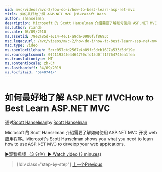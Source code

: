 ```yaml
---
uid: mvc/videos/mvc-2/how-do-i/how-to-best-learn-asp-net-mvc
title: 如何最好地了解 ASP.NET MVC |Microsoft Docs
author: shanselman
description: Microsoft 的 Scott Hanselman 介绍需要了解如何使用 ASP.NET MVC 开发 web 应用程序。
ms.author: riande
ms.date: 03/09/2010
ms.assetid: 79e2a85d-e214-4e31-a9da-0980f5f86935
msc.legacyurl: /mvc/videos/mvc-2/how-do-i/how-to-best-learn-asp-net-mvc
msc.type: video
ms.openlocfilehash: 5ccc057cfd2567e4b89fc8dcb1697a533b5df19e
ms.sourcegitcommit: 0f1119340e4464720cfd16d0ff15764746ea1fea
ms.translationtype: MT
ms.contentlocale: zh-CN
ms.lasthandoff: 04/09/2019
ms.locfileid: "59407414"
---
```

# <a name="how-to-best-learn-aspnet-mvc"></a><span data-ttu-id="ec864-103">如何最好地了解 ASP.NET MVC</span><span class="sxs-lookup"><span data-stu-id="ec864-103">How to Best Learn ASP.NET MVC</span></span>

<span data-ttu-id="ec864-104">通过[Scott Hanselman](https://github.com/shanselman)</span><span class="sxs-lookup"><span data-stu-id="ec864-104">by [Scott Hanselman](https://github.com/shanselman)</span></span>

<span data-ttu-id="ec864-105">Microsoft 的 Scott Hanselman 介绍需要了解如何使用 ASP.NET MVC 开发 web 应用程序。</span><span class="sxs-lookup"><span data-stu-id="ec864-105">Microsoft's Scott Hanselman shows you what you need to learn how to use ASP.NET MVC to develop your web applications.</span></span>

[<span data-ttu-id="ec864-106">&#9654;观看视频 （3 分钟）</span><span class="sxs-lookup"><span data-stu-id="ec864-106">&#9654; Watch video (3 minutes)</span></span>](https://channel9.msdn.com/Blogs/ASP-NET-Site-Videos/how-to-best-learn-asp-net-mvc)

> [!div class="step-by-step"]
> [<span data-ttu-id="ec864-107">上一个</span><span class="sxs-lookup"><span data-stu-id="ec864-107">Previous</span></span>](5-minute-introduction-to-aspnet-mvc.md)
